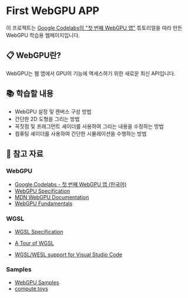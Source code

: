 # First WebGPU APP

이 프로젝트는 [Google Codelabs의 "첫 번째 WebGPU 앱"](https://codelabs.developers.google.com/your-first-webgpu-app?hl=ko#0) 튜토리얼을 따라 만든 WebGPU 학습용 웹페이지입니다.

## 📋 WebGPU란?

WebGPU는 웹 앱에서 GPU의 기능에 액세스하기 위한 새로운 최신 API입니다.

## 📚 학습할 내용

- WebGPU 설정 및 캔버스 구성 방법
- 간단한 2D 도형을 그리는 방법
- 꼭짓점 및 프래그먼트 셰이더를 사용하여 그리는 내용을 수정하는 방법
- 컴퓨팅 셰이더를 사용하여 간단한 시뮬레이션을 수행하는 방법

## 🔗 참고 자료

### WebGPU

- [Google Codelabs - 첫 번째 WebGPU 앱 (한국어)](https://codelabs.developers.google.com/your-first-webgpu-app?hl=ko#0)
- [WebGPU Specification](https://www.w3.org/TR/webgpu/)
- [MDN WebGPU Documentation](https://developer.mozilla.org/en-US/docs/Web/API/WebGPU_API)
- [WebGPU Fundamentals](https://webgpufundamentals.org/)

### WGSL

- [WGSL Specification](https://www.w3.org/TR/WGSL/)
- [A Tour of WGSL](https://sotrh.github.io/learn-wgpu/beginner/wgsl/)

- [WGSL/WESL support for Visual Studio Code](https://marketplace.visualstudio.com/items?itemName=wgsl-analyzer.wgsl-analyzer)

### Samples

- [WebGPU Samples](https://webgpu.github.io/webgpu-samples/)
- [compute.toys](https://compute.toys/)
